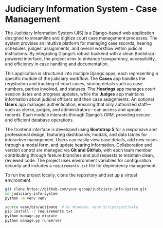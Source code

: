 # Judiciary Information System - Case Management

The Judiciary Information System (JIS) is a Django-based web application designed to streamline and digitize court case management processes. The system provides an intuitive platform for managing case records, hearing schedules, judges’ assignments, and overall workflow within judicial institutions. By integrating Django’s robust backend with a clean Bootstrap-powered interface, the project aims to enhance transparency, accessibility, and efficiency in case handling and documentation.

This application is structured into multiple Django apps, each representing a specific module of the judiciary workflow. The **Cases** app handles the registration and tracking of court cases, storing details such as case numbers, parties involved, and statuses. The **Hearings** app manages court session dates and progress updates, while the **Judges** app maintains information about judicial officers and their case assignments. An optional **Users** app manages authentication, ensuring that only authorized staff—such as clerks, judges, and administrators—can access and update records. Each module interacts through Django’s ORM, providing secure and efficient database operations.

The frontend interface is developed using **Bootstrap 5** for a responsive and professional design, featuring dashboards, modals, and data tables for interactive management. Users can easily view case details, add new cases through a modal form, and update hearing information. Collaboration and version control are managed via **Git and GitHub**, with each team member contributing through feature branches and pull requests to maintain clean, reviewed code. The project uses environment variables for configuration security and includes a `requirements.txt` file for dependency management.

To run the project locally, clone the repository and set up a virtual environment:
```bash
git clone https://github.com/your-group/judiciary-info-system.git
cd judiciary-info-system
python -m venv venv

source venv/bin/activate  # On Windows: venv\Scripts\activate
pip install -r requirements.txt
python manage.py migrate
python manage.py runserver
